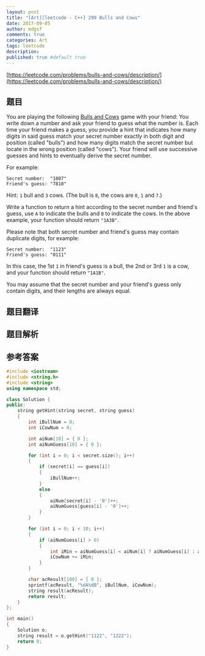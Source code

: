 ```yaml
---
layout: post
title: "[Art][leetcode - C++] 299 Bulls and Cows"
date: 2017-09-05
author: mdgsf
comments: true
categories: Art
tags: leetcode
description:
published: true #default true
---
```


[https://leetcode.com/problems/bulls-and-cows/description/](https://leetcode.com/problems/bulls-and-cows/description/)

## 题目

You are playing the following [Bulls and Cows](https://en.wikipedia.org/wiki/Bulls_and_Cows) game with your friend: You write down a number and ask your friend to guess what the number is. Each time your friend makes a guess, you provide a hint that indicates how many digits in said guess match your secret number exactly in both digit and position (called "bulls") and how many digits match the secret number but locate in the wrong position (called "cows"). Your friend will use successive guesses and hints to eventually derive the secret number.

For example:

```
Secret number:  "1807"
Friend's guess: "7810"
```

Hint: `1` bull and `3` cows. (The bull is `8`, the cows are `0`, `1` and `7`.)

Write a function to return a hint according to the secret number and friend's guess, use `A` to indicate the bulls and `B` to indicate the cows. In the above example, your function should return `"1A3B"`.

Please note that both secret number and friend's guess may contain duplicate digits, for example:

```
Secret number:  "1123"
Friend's guess: "0111"
```

In this case, the 1st `1` in friend's guess is a bull, the 2nd or 3rd `1` is a cow, and your function should return `"1A1B"`.

You may assume that the secret number and your friend's guess only contain digits, and their lengths are always equal.

## 题目翻译

## 题目解析

## 参考答案

```c++
#include <iostream>
#include <string.h>
#include <string>
using namespace std;

class Solution {
public:
	string getHint(string secret, string guess) 
	{
		int iBullNum = 0;
		int iCowNum = 0;

		int aiNum[10] = { 0 };
		int aiNumGuess[10] = { 0 };

		for (int i = 0; i < secret.size(); i++)
		{
			if (secret[i] == guess[i])
			{
				iBullNum++;
			}
			else
			{
				aiNum[secret[i] - '0']++;
				aiNumGuess[guess[i] - '0']++;
			}
		}

		for (int i = 0; i < 10; i++)
		{
			if (aiNumGuess[i] > 0)
			{
				int iMin = aiNumGuess[i] < aiNum[i] ? aiNumGuess[i] : aiNum[i];
				iCowNum += iMin;
			}
		}

		char acResult[100] = { 0 };
		sprintf(acResult, "%dA%dB", iBullNum, iCowNum);
		string result(acResult);
		return result;
	}
};

int main()
{
	Solution o;
	string result = o.getHint("1122", "1222");
	return 0;
}
```

